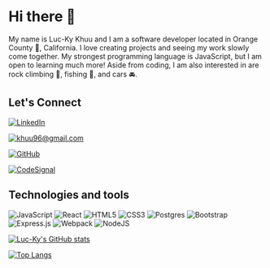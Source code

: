 # Hi there 👋

My name is Luc-Ky Khuu and I am a software developer located in Orange County :orange:, California.  I love creating projects and seeing my work slowly come together.  My strongest programming language is JavaScript, but I am open to learning much more!  Aside from coding, I am also interested in are rock climbing :climbing:, fishing :fishing_pole_and_fish:, and cars :oncoming_automobile:.

## Let's Connect
<a href='https://www.linkedin.com/in/luc-ky-khuu/'>![LinkedIn](https://img.shields.io/badge/linkedin-%230077B5.svg?style=for-the-badge&logo=linkedin&logoColor=white)</a>

<a href='mailto: khuu96@gmail.com'>![khuu96@gmail.com](https://img.shields.io/badge/Gmail-D14836?style=for-the-badge&logo=gmail&logoColor=white)</a>

<a href='https://github.com/luc-ky-khuu'>![GitHub](https://img.shields.io/badge/github-%23121011.svg?style=for-the-badge&logo=github&logoColor=white)</a>

<a href='https://app.codesignal.com/profile/luc-ky_k'>![CodeSignal](https://img.shields.io/badge/CodeSignal-blue/?style=for-the-badge&color=blue)</a>

## Technologies and tools
![JavaScript](https://img.shields.io/badge/javascript-%23323330.svg?style=for-the-badge&logo=javascript&logoColor=%23F7DF1E)
![React](https://img.shields.io/badge/react-%2320232a.svg?style=for-the-badge&logo=react&logoColor=%2361DAFB)
![HTML5](https://img.shields.io/badge/html5-%23E34F26.svg?style=for-the-badge&logo=html5&logoColor=white)
![CSS3](https://img.shields.io/badge/css3-%231572B6.svg?style=for-the-badge&logo=css3&logoColor=white)
![Postgres](https://img.shields.io/badge/postgres-%23316192.svg?style=for-the-badge&logo=postgresql&logoColor=white)
![Bootstrap](https://img.shields.io/badge/bootstrap-%23563D7C.svg?style=for-the-badge&logo=bootstrap&logoColor=white)
![Express.js](https://img.shields.io/badge/express.js-%23404d59.svg?style=for-the-badge&logo=express&logoColor=%2361DAFB)
![Webpack](https://img.shields.io/badge/webpack-%238DD6F9.svg?style=for-the-badge&logo=webpack&logoColor=black)
![NodeJS](https://img.shields.io/badge/node.js-6DA55F?style=for-the-badge&logo=node.js&logoColor=white)

[![Luc-Ky's GitHub stats](https://github-readme-stats.vercel.app/api?username=luc-ky-khuu&hide=contribs,stars&theme=github_dark)](https://github.com/anuraghazra/github-readme-stats)

[![Top Langs](https://github-readme-stats.vercel.app/api/top-langs/?username=luc-ky-khuu&exclude_repo=github-readme-stats,anuraghazra.github.io&layout=compact&theme=github_dark)](https://github.com/anuraghazra/github-readme-stats)
<!--
**luc-ky-khuu/luc-ky-khuu** is a ✨ _special_ ✨ repository because its `README.md` (this file) appears on your GitHub profile.

Here are some ideas to get you started:


- 🔭 I’m currently working on ...
- 🌱 I’m currently learning ...
- 👯 I’m looking to collaborate on ...
- 🤔 I’m looking for help with ...
- 💬 Ask me about ...
- 📫 How to reach me: ...
- 😄 Pronouns: ...
- ⚡ Fun fact: ...
-->
